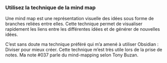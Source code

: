 ### Utilisez la technique de la mind map
Une mind map est une représentation visuelle des idées sous forme de branches reliées entre elles. Cette technique permet de visualiser rapidement les liens entre les différentes idées et de générer de nouvelles idées.

C’est sans doute ma technique préféré qui m’a amené à utiliser Obsidian : Diviser pour mieux créer. Cette technique m’est très utile lors de la prise de notes.
Ma note #037 parle du mind-mapping selon Tony Buzan.